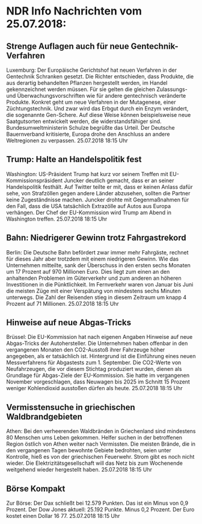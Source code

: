 # NDR Info Nachrichten vom 25.07.2018:


## Strenge Auflagen auch für neue Gentechnik-Verfahren
Luxemburg:	Der Europäische Gerichtshof hat neuen Verfahren in der Gentechnik Schranken gesetzt. Die Richter entschieden, dass Produkte, die aus derartig behandelten Pflanzen hergestellt werden, im Handel gekennzeichnet werden müssen. Für sie gelten die gleichen Zulassungs- und Überwachungsvorschriften wie für andere gentechnisch veränderte Produkte. Konkret geht um neue Verfahren in der Mutagenese, einer Züchtungstechnik. Und zwar wird das Erbgut durch ein Enzym  verändert, die sogenannte Gen-Schere. Auf diese Weise können beispielsweise neue Saatgutsorten entwickelt werden, die widerstandsfähiger sind. Bundesumweltministerin Schulze begrüßte das Urteil. Der Deutsche Bauernverband kritisierte, Europa drohe den Anschluss an andere Weltregionen zu verpassen. 25.07.2018 18:15 Uhr 

## Trump: Halte an Handelspolitik fest
Washington: US-Präsident Trump hat kurz vor seinem Treffen mit EU-Kommissionspräsident Juncker deutlich gemacht, dass er an seiner Handelspolitik festhält. Auf Twitter teilte er mit, dass er keinen Anlass dafür sehe, von Strafzöllen gegen andere Länder abzusehen, sollten die Partner keine Zugeständnisse machen. Juncker drohte mit Gegenmaßnahmen für den Fall, dass die USA tatsächlich Extrazölle auf Autos aus Europa verhängen. Der Chef der EU-Kommission wird Trump am Abend in Washington treffen. 25.07.2018 18:15 Uhr 

## Bahn: Niedrigerer Gewinn trotz Fahrgastrekord
Berlin: Die Deutsche Bahn befördert zwar immer mehr Fahrgäste, rechnet für dieses Jahr aber trotzdem mit einem niedrigeren Gewinn. Wie das Unternehmen mitteilte, sank der Überschuss in den ersten sechs Monaten um 17 Prozent auf 970 Millionen Euro. Dies liegt zum einen an den anhaltenden Problemen im Güterverkehr und zum anderen an höheren Investitionen in die Pünktlichkeit. Im Fernverkehr waren von Januar bis Juni die meisten Züge mit einer Verspätung von mindestens sechs Minuten unterwegs. Die Zahl der Reisenden stieg in diesem Zeitraum um knapp 4 Prozent auf 71 Millionen. 25.07.2018 18:15 Uhr 

## Hinweise auf neue Abgas-Tricks
Brüssel: Die EU-Kommission hat nach eigenen Angaben Hinweise auf neue Abgas-Tricks der Autohersteller. Die Unternehmen haben offenbar in den vergangenen Monaten den CO2-Ausstoß ihrer Fahrzeuge höher angegeben, als er tatsächlich ist. Hintergrund ist die Einführung eines neuen Messverfahrens für Abgastests zum 1. September. Die CO2-Werte von Neufahrzeugen, die vor diesem Stichtag produziert wurden, dienen als Grundlage für Abgas-Ziele der EU-Kommission. Sie hatte im vergangenen November vorgeschlagen, dass Neuwagen bis 2025 im Schnitt 15 Prozent weniger Kohlendioxid ausstoßen dürfen als heute. 25.07.2018 18:15 Uhr 

## Vermisstensuche in griechischen Waldbrandgebieten
Athen: Bei den verheerenden Waldbränden in Griechenland sind mindestens 80 Menschen ums Leben gekommen. Helfer suchen in der betroffenen Region östlich von Athen weiter nach Vermissten. Die meisten Brände, die in den vergangenen Tagen bewohnte Gebiete bedrohten, seien unter Kontrolle, hieß es von der griechischen Feuerwehr. Strom gibt es noch nicht wieder. Die Elektrizitätsgesellschaft will das Netz bis zum Wochenende weitgehend wieder hergestellt haben. 25.07.2018 18:15 Uhr 

## Börse Kompakt
Zur Börse: Der Dax schließt bei 12.579 Punkten. Das ist ein Minus von 0,9 Prozent. Der Dow Jones aktuell: 25.192 Punkte. Minus 0,2 Prozent. Der Euro kostet einen Dollar 16 77. 25.07.2018 18:15 Uhr 

